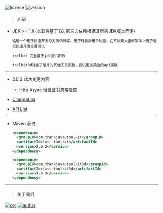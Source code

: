 ![license](https://img.shields.io/badge/license-Apache2.0-100000.svg)
![version](https://img.shields.io/maven-central/v/com.thankjava.toolkit/fast-toolkit)

> #### 介绍
- JDK >= 1.8 (本软件基于1.8, 第三方依赖根据其所需JDK版本而定)

    ```
    这是一个用于快速开发的支持依赖库，用于封装常用的功能，在不依赖大型框架体上用于进行快速开发或者测试
      
    toolkit 完全基于jdk提供函数
      
    toolkit3d封装了常用的其他工具函数，提供更加简洁的api函数
    ```

---
- 2.0.2 此次变更内容 
    
    - Http Async 增强证书忽略检查
    
- [ChangeLog](https://github.com/lazy-koala/java-toolkit/blob/master/doc/ChangeLog.md)

- [API List](https://github.com/lazy-koala/java-toolkit/blob/master/doc/API.md)

---
- Maven 获取

  ```xml
  <dependency>
    <groupId>com.thankjava.toolkit</groupId>
    <artifactId>fast-toolkit</artifactId>
    <version>2.0.2</version>
  </dependency>
  ```

  ```xml
  <dependency>
    <groupId>com.thankjava.toolkit3d</groupId>
    <artifactId>fast-toolkit3d</artifactId>
    <version>2.0.2</version>
  </dependency>
  ```
  
---
> #### 关于我们

[![org](https://img.shields.io/badge/org-@LazyKoala-yellow.svg)](https://github.com/lazy-koala/)
[![author](https://img.shields.io/badge/author-@acexy-blue.svg)](https://github.com/acexy/)

